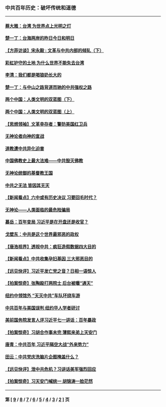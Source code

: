 ### 中共百年历史：破坏传统和道德
---
#### [蔡大雅：台湾 为世界点上光明之灯](../../pages/nf1176114/n13531530.md?03120430) 
#### [楚一丁：台海两岸的昨日今日和明日](../../pages/nf1176114/n13531468.md?03120430) 
#### [【方菲访谈】宋永毅 : 文革与中共内部的倾轧（下）](../../pages/nf1176114/n13486836.md?03120430) 
#### [彩虹护守的土地 为什么世界不能失去台湾](../../pages/nf1176114/n13476849.md?03120430) 
#### [李清：我们都是喝狼奶长大的](../../pages/nf1176114/n13471478.md?03120430) 
#### [楚一丁：与中山之路背道而驰的中共强权之路](../../pages/nf1176114/n13437270.md?03120430) 
#### [两个中国：人类文明的双蓝图（下）](../../pages/nf1176114/n13423132.md?03120430) 
#### [两个中国：人类文明的双蓝图（上）](../../pages/nf1176114/n13422687.md?03120430) 
#### [【思想领袖】文革幸存者：警防美国红卫兵](../../pages/nf1176114/n13339289.md?03120430) 
#### [无神论者向神的宣战](../../pages/nf1176114/n13281535.md?03120430) 
#### [道教遭中共异化迫害](../../pages/nf1176114/n13281463.md?03120430) 
#### [中国佛教史上最大法难——中共毁灭佛教](../../pages/nf1176114/n13281397.md?03120430) 
#### [无神论统御的基督教王国](../../pages/nf1176114/n13281280.md?03120430) 
#### [中共之无法 皆因其无天](../../pages/nf1176114/n13281088.md?03120430) 
#### [【新闻看点】六中或有历史决议 习要回毛时代？](../../pages/nf1176114/n13222895.md?03120430) 
#### [无神论——人类面临的最危险骗局](../../pages/nf1176114/n13196137.md?03120430) 
#### [慕岳：百年变局 习近平是在开盘还是收官？](../../pages/nf1176114/n13206516.md?03120430) 
#### [戈壁东：中共是这个世界最邪恶的政权](../../pages/nf1176114/n13085641.md?03120430) 
#### [【唐浩视界】透视中共：疯狂造假数据四大目的](../../pages/nf1176114/n13080590.md?03120430) 
#### [【新闻看点】中共收集孕妇基因 三大邪恶目的](../../pages/nf1176114/n13077182.md?03120430) 
#### [【远见快评】习近平发亡党之音？日相一语惊人](../../pages/nf1176114/n13074809.md?03120430) 
#### [【拍案惊奇】张陶殴打两院士 后台被曝“通天”](../../pages/nf1176114/n13070496.md?03120430) 
#### [纽约中领馆外 “天灭中共”车队环绕车游](../../pages/nf1176114/n13070693.md?03120430) 
#### [中共百年与美国误判 纽约华人学者研讨](../../pages/nf1176114/n13067969.md?03120430) 
#### [美前国务院发言人评习近平七一讲话：百年暴政](../../pages/nf1176114/n13066986.md?03120430) 
#### [【拍案惊奇】习胡合作事未完 薄熙来弟上天安门](../../pages/nf1176114/n13065867.md?03120430) 
#### [唐青：中共百年 习近平隔空大战“外来势力”](../../pages/nf1176114/n13065976.md?03120430) 
#### [田云：中共党庆洗脑片企图掩盖什么？](../../pages/nf1176114/n13064395.md?03120430) 
#### [【远见快评】泄中共危机？习讲话美军强烈回应](../../pages/nf1176114/n13064269.md?03120430) 
#### [【拍案惊奇】习天安门喊统一 胡锦涛一脸茫然](../../pages/nf1176114/n13063233.md?03120430) 

---
#### 第 [ [9](./9.md?03120430) / [8](./8.md?03120430) / [7](./7.md?03120430) / [6](./6.md?03120430) / [5](./5.md?03120430) / [4](./4.md?03120430) / [3](./3.md?03120430) / [2](./2.md?03120430) ] 页
